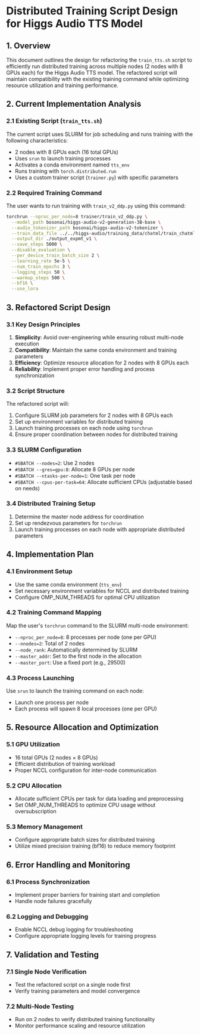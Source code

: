 # Distributed Training Script Design for Higgs Audio TTS Model

## 1. Overview

This document outlines the design for refactoring the `train_tts.sh` script to efficiently run distributed training across multiple nodes (2 nodes with 8 GPUs each) for the Higgs Audio TTS model. The refactored script will maintain compatibility with the existing training command while optimizing resource utilization and training performance.

## 2. Current Implementation Analysis

### 2.1 Existing Script (`train_tts.sh`)
The current script uses SLURM for job scheduling and runs training with the following characteristics:
- 2 nodes with 8 GPUs each (16 total GPUs)
- Uses `srun` to launch training processes
- Activates a conda environment named `tts_env`
- Runs training with `torch.distributed.run`
- Uses a custom trainer script (`trainer.py`) with specific parameters

### 2.2 Required Training Command
The user wants to run training with `train_v2_ddp.py` using this command:
```bash
torchrun --nproc_per_node=8 trainer/train_v2_ddp.py \
  --model_path bosonai/higgs-audio-v2-generation-3B-base \
  --audio_tokenizer_path bosonai/higgs-audio-v2-tokenizer \
  --train_data_file ../../higgs-audio/training_data/chatml/train_chatml_samples.json \
  --output_dir ./output_expmt_v1 \
  --save_steps 5000 \
  --disable_evaluation \
  --per_device_train_batch_size 2 \
  --learning_rate 5e-5 \
  --num_train_epochs 3 \
  --logging_steps 50 \
  --warmup_steps 500 \
  --bf16 \
  --use_lora
```

## 3. Refactored Script Design

### 3.1 Key Design Principles
1. **Simplicity**: Avoid over-engineering while ensuring robust multi-node execution
2. **Compatibility**: Maintain the same conda environment and training parameters
3. **Efficiency**: Optimize resource allocation for 2 nodes with 8 GPUs each
4. **Reliability**: Implement proper error handling and process synchronization

### 3.2 Script Structure
The refactored script will:
1. Configure SLURM job parameters for 2 nodes with 8 GPUs each
2. Set up environment variables for distributed training
3. Launch training processes on each node using `torchrun`
4. Ensure proper coordination between nodes for distributed training

### 3.3 SLURM Configuration
- `#SBATCH --nodes=2`: Use 2 nodes
- `#SBATCH --gres=gpu:8`: Allocate 8 GPUs per node
- `#SBATCH --ntasks-per-node=1`: One task per node
- `#SBATCH --cpus-per-task=64`: Allocate sufficient CPUs (adjustable based on needs)

### 3.4 Distributed Training Setup
1. Determine the master node address for coordination
2. Set up rendezvous parameters for `torchrun`
3. Launch training processes on each node with appropriate distributed parameters

## 4. Implementation Plan

### 4.1 Environment Setup
- Use the same conda environment (`tts_env`)
- Set necessary environment variables for NCCL and distributed training
- Configure OMP_NUM_THREADS for optimal CPU utilization

### 4.2 Training Command Mapping
Map the user's `torchrun` command to the SLURM multi-node environment:
- `--nproc_per_node=8`: 8 processes per node (one per GPU)
- `--nnodes=2`: Total of 2 nodes
- `--node_rank`: Automatically determined by SLURM
- `--master_addr`: Set to the first node in the allocation
- `--master_port`: Use a fixed port (e.g., 29500)

### 4.3 Process Launching
Use `srun` to launch the training command on each node:
- Launch one process per node
- Each process will spawn 8 local processes (one per GPU)

## 5. Resource Allocation and Optimization

### 5.1 GPU Utilization
- 16 total GPUs (2 nodes × 8 GPUs)
- Efficient distribution of training workload
- Proper NCCL configuration for inter-node communication

### 5.2 CPU Allocation
- Allocate sufficient CPUs per task for data loading and preprocessing
- Set OMP_NUM_THREADS to optimize CPU usage without oversubscription

### 5.3 Memory Management
- Configure appropriate batch sizes for distributed training
- Utilize mixed precision training (bf16) to reduce memory footprint

## 6. Error Handling and Monitoring

### 6.1 Process Synchronization
- Implement proper barriers for training start and completion
- Handle node failures gracefully

### 6.2 Logging and Debugging
- Enable NCCL debug logging for troubleshooting
- Configure appropriate logging levels for training progress

## 7. Validation and Testing

### 7.1 Single Node Verification
- Test the refactored script on a single node first
- Verify training parameters and model convergence

### 7.2 Multi-Node Testing
- Run on 2 nodes to verify distributed training functionality
- Monitor performance scaling and resource utilization